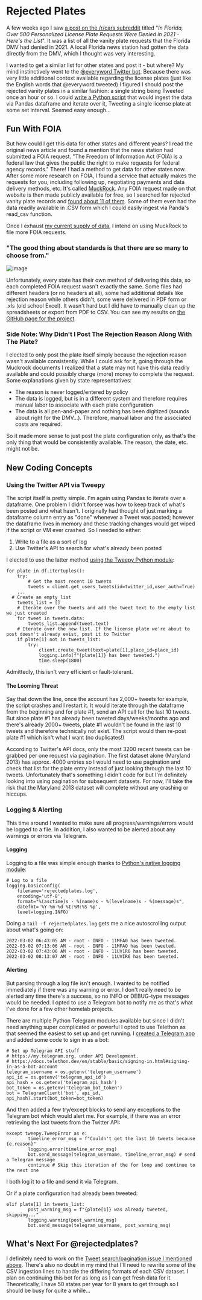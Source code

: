 # Rejected Plates
A few weeks ago I saw [a post on the /r/cars subreddit](https://www.reddit.com/r/cars/comments/siv6ik/in_florida_over_500_personalized_license_plate/) titled "_In Florida, Over 500 Personalized License Plate Requests Were Denied in 2021 - Here's the List_". It was a list of all the vanity plate requests that the Florida DMV had denied in 2021. A local Florida news station had gotten the data directly from the DMV, which I thought was very interesting. 

I wanted to get a similar list for other states and post it - but where? My mind instinctively went to the [@everyword Twitter bot](https://twitter.com/everyword?lang=en). Because there was very little additional context available regarding the license plates (just like the English words that @everyword tweeted) I figured I should post the rejected vanity plates in a similar fashion: a single string being Tweeted once an hour or so. I could [write a Python script](https://github.com/perfectly-preserved-pie/rejectedplates) that would ingest the data via Pandas dataframe and iterate over it, Tweeting a single license plate at some set interval. Seemed easy enough...

## Fun With FOIA
But how could I get this data for other states and different years? I read the original news article and found a mention that the news station had submitted a FOIA request. "The Freedom of Information Act (FOIA) is a federal law that gives the public the right to make requests for federal agency records." There! I had a method to get data for other states now. After some more research on FOIA, I found a service that actually makes the requests for you, including following up, negotiating payments and data delivery methods, etc. It's called [MuckRock](https://www.muckrock.com/). Any FOIA request made on that website is then made publicly available for free, so I searched for rejected vanity plate records and [found about 11 of them](https://www.muckrock.com/foi/list/?csrfmiddlewaretoken=LK03Lo11SnN2japNrxaSeW31ymquwbe1YHlxvpQ4Z8aOTRrH10vMyHX6UfX73P2F&q=license+plate+vanity&status=done&has_embargo=&has_crowdfund=&minimum_pages=&date_range_min=&date_range_max=&file_types=). Some of them even had the data readily available in .CSV form which I could easily ingest via Panda's read_csv function.

Once I exhaust [my current supply of data](https://github.com/perfectly-preserved-pie/rejectedplates/tree/main/States), I intend on using MuckRock to file more FOIA requests.

### "The good thing about standards is that there are so many to choose from."
![image](https://user-images.githubusercontent.com/28774550/156232090-b3d30300-4afb-43ee-9ad8-e1ba6cc03396.png)

Unfortunately, every state has their own method of delivering this data, so each completed FOIA request wasn't exactly the same. Some files had different headers (or no headers at all), some had additional details like rejection reason while others didn't, some were delivered in PDF form or .xls (old school Excel). It wasn't hard but I did have to manually clean up the spreadsheets or export from PDF to CSV. You can see my results on [the GitHub page for the project](https://github.com/perfectly-preserved-pie/rejectedplates/tree/main/States).

### Side Note: Why Didn't I Post The Rejection Reason Along With The Plate?
I elected to only post the plate itself simply because the rejection reason wasn't available consistently. While I could ask for it, going through the Muckrock documents I realized that a state may not have this data readily available and could possibly charge (more) money to complete the request. Some explanations given by state representatives:
 * The reason is never logged/entered by policy
 * The data is logged, but is in a different system and therefore requires manual labor to associate with each plate configuration
 * The data is all pen-and-paper and nothing has been digitized (sounds about right for the DMV...). Therefore, manual labor and the associated costs are required.

So it made more sense to just post the plate configuration only, as that's the only thing that would be consistently available. The reason, the date, etc. might not be.

## New Coding Concepts
### Using the Twitter API via Tweepy
The script itself is pretty simple. I'm again using Pandas to iterate over a dataframe. One problem I didn't forsee was how to keep track of what's been posted and what hasn't. I originally had thought of just marking a dataframe column entry as "done" whenever a Tweet was posted; however the dataframe lives in memory and these tracking changes would get wiped if the script or VM ever crashed. So I needed to either:
1. Write to a file as a sort of log
2. Use Twitter's API to search for what's already been posted

I elected to use the latter method [using the Tweepy Python module](https://docs.tweepy.org/en/stable/client.html#tweepy.Client.get_users_tweets):

``` 
for plate in df.itertuples():
	try:
		# Get the most recent 10 tweets
		tweets = client.get_users_tweets(id=twitter_id,user_auth=True)
    ...
  # Create an empty list 
	tweets_list = []
	# Iterate over the tweets and add the tweet text to the empty list we just created
	for tweet in tweets.data:
		tweets_list.append(tweet.text)
	# Iterate over the new list. If the license plate we're about to post doesn't already exist, post it to Twitter
	if plate[1] not in tweets_list:
		try:
			client.create_tweet(text=plate[1],place_id=place_id)
			logging.info(f"{plate[1]} has been tweeted.")
			time.sleep(1800) 
```
Admittedly, this isn't very efficient or fault-tolerant.

#### The Looming Threat
Say that down the line, once the account has 2,000+ tweets for example, the script crashes and I restart it. It would iterate through the dataframe from the beginning and for plate #1, send an API call for the last 10 tweets. But since plate #1 has already been tweeted days/weeks/months ago and there's already 2000+ tweets, plate #1 wouldn't be found in the last 10 tweets and therefore technically not exist. The script would then re-post plate #1 which isn't what I want (no duplicates!)

According to Twitter's API docs, only the most 3200 recent tweets can be grabbed per one request via pagination. The first dataset alone (Maryland 2013) has approx. 4000 entries so I would need to use pagination and check that list for the plate entry instead of just looking through the last 10 tweets. Unfortunately that's something I didn't code for but I'm definitely looking into using pagination for subsequent datasets. For now, I'll take the risk that the Maryland 2013 dataset will complete without any crashing or hiccups.

### Logging & Alerting
This time around I wanted to make sure all progress/warnings/errors would be logged to a file. In addition, I also wanted to be alerted about any warnings or errors via Telegram.

#### Logging

Logging to a file was simple enough thanks to [Python's native logging module](https://docs.python.org/3/howto/logging.html#logging-to-a-file): 
```
# Log to a file
logging.basicConfig(
	filename='rejectedplates.log',
	encoding='utf-8',
	format="%(asctime)s - %(name)s - %(levelname)s - %(message)s",
	datefmt='%Y-%m-%d %I:%M:%S %p',
	level=logging.INFO)
```

Doing a `tail -f rejectedplates.log` gets me a nice autoscrolling output about what's going on:
```
2022-03-02 06:43:05 AM - root - INFO - 11MFA0 has been tweeted.
2022-03-02 07:13:06 AM - root - INFO - 11MFAO has been tweeted.
2022-03-02 07:43:06 AM - root - INFO - 11UV1R6 has been tweeted.
2022-03-02 08:13:07 AM - root - INFO - 11UVIR6 has been tweeted.
```

#### Alerting
But parsing through a log file isn't enough. I wanted to be notified immediately if there was any warning or error. I don't really need to be alerted any time there's a success, so no INFO or DEBUG-type messages would be needed. I opted to use a Telegram bot to notify me as that's what I've done for a few other homelab projects.

There are multiple Python Telegram modules available but since I didn't need anything super complicated or powerful I opted to use Telethon as that seemed the easiest to set up and get running. I [created a Telegram app](https://docs.telethon.dev/en/stable/basic/signing-in.html#signing-in) and added some code to sign in as a bot:
```
# Set up Telegram API stuff
# https://my.telegram.org, under API Development.
# https://docs.telethon.dev/en/stable/basic/signing-in.html#signing-in-as-a-bot-account
telegram_username = os.getenv('telegram_username')
api_id = os.getenv('telegram_api_id')
api_hash = os.getenv('telegram_api_hash')
bot_token = os.getenv('telegram_bot_token')
bot = TelegramClient('bot', api_id, api_hash).start(bot_token=bot_token)
```

And then added a few try/except blocks to send any exceptions to the Telegram bot which would alert me. For example, if there was an error retrieving the last tweets from the Twitter API:
```
except tweepy.TweepError as e:
		timeline_error_msg = f"Couldn't get the last 10 tweets because {e.reason}"
		logging.error(timeline_error_msg)
		bot.send_message(telegram_username, timeline_error_msg) # send a Telegram message
		continue # Skip this iteration of the for loop and continue to the next one
 ```

I both log it to a file and send it via Telegram.

Or if a plate configuration had already been tweeted:
```
elif plate[1] in tweets_list:
		post_warning_msg = f"{plate[1]} was already tweeted, skipping..."
		logging.warning(post_warning_msg)
		bot.send_message(telegram_username, post_warning_msg)
```

## What's Next For @rejectedplates?
I definitely need to work on the [Tweet search/pagination issue I mentioned above](https://github.com/perfectly-preserved-pie/perfectly-preserved-pie.github.io/blob/master/_posts/2022-03-01-rejectedplates.md#the-looming-threat). There's also no doubt in my mind that I'll need to rewrite some of the CSV ingestion lines to handle the differing formats of each CSV dataset. I plan on continuing this bot for as long as I can get fresh data for it. Theoretically, I have 50 states per year for 8 years to get through so I should be busy for quite a while...
